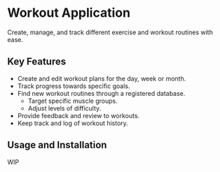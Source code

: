 # Workout Application

Create, manage, and track different exercise and workout routines with ease.

## Key Features

- Create and edit workout plans for the day, week or month.
- Track progress towards specific goals.
- Find new workout routines through a registered database.
  - Target specific muscle groups.
  - Adjust levels of difficulty.
- Provide feedback and review to workouts.
- Keep track and log of workout history.

## Usage and Installation

WIP

